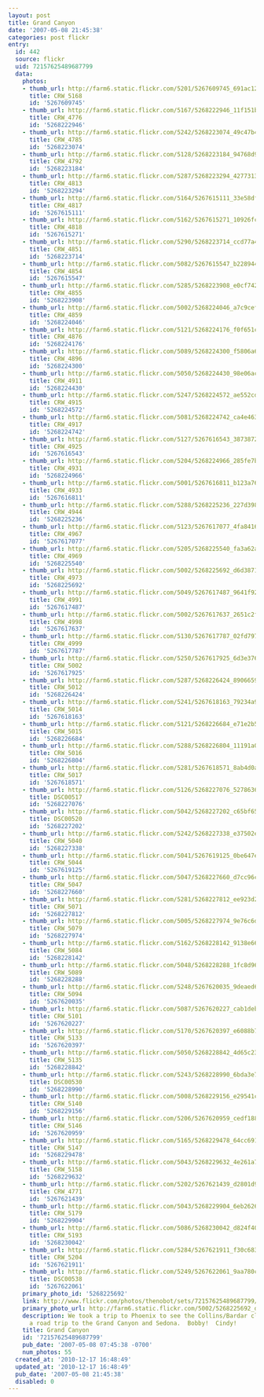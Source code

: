 ```yaml
---
layout: post
title: Grand Canyon
date: '2007-05-08 21:45:38'
categories: post flickr
entry:
  id: 442
  source: flickr
  uid: 72157625489687799
  data:
    photos:
    - thumb_url: http://farm6.static.flickr.com/5201/5267609745_691ac12d3a_s.jpg
      title: CRW_5168
      id: '5267609745'
    - thumb_url: http://farm6.static.flickr.com/5167/5268222946_11f151b18c_s.jpg
      title: CRW_4776
      id: '5268222946'
    - thumb_url: http://farm6.static.flickr.com/5242/5268223074_49c47b43f7_s.jpg
      title: CRW_4785
      id: '5268223074'
    - thumb_url: http://farm6.static.flickr.com/5128/5268223184_94768d9182_s.jpg
      title: CRW_4792
      id: '5268223184'
    - thumb_url: http://farm6.static.flickr.com/5287/5268223294_4277313265_s.jpg
      title: CRW_4813
      id: '5268223294'
    - thumb_url: http://farm6.static.flickr.com/5164/5267615111_33e58dfaa0_s.jpg
      title: CRW_4817
      id: '5267615111'
    - thumb_url: http://farm6.static.flickr.com/5162/5267615271_10926fcc32_s.jpg
      title: CRW_4818
      id: '5267615271'
    - thumb_url: http://farm6.static.flickr.com/5290/5268223714_ccd77a4deb_s.jpg
      title: CRW_4851
      id: '5268223714'
    - thumb_url: http://farm6.static.flickr.com/5082/5267615547_b2289449d8_s.jpg
      title: CRW_4854
      id: '5267615547'
    - thumb_url: http://farm6.static.flickr.com/5285/5268223908_e0cf74201e_s.jpg
      title: CRW_4855
      id: '5268223908'
    - thumb_url: http://farm6.static.flickr.com/5002/5268224046_a7c9cefe2d_s.jpg
      title: CRW_4859
      id: '5268224046'
    - thumb_url: http://farm6.static.flickr.com/5121/5268224176_f0f651cbfa_s.jpg
      title: CRW_4876
      id: '5268224176'
    - thumb_url: http://farm6.static.flickr.com/5089/5268224300_f5806a6811_s.jpg
      title: CRW_4896
      id: '5268224300'
    - thumb_url: http://farm6.static.flickr.com/5050/5268224430_98e06ac207_s.jpg
      title: CRW_4911
      id: '5268224430'
    - thumb_url: http://farm6.static.flickr.com/5247/5268224572_ae552cd8e0_s.jpg
      title: CRW_4915
      id: '5268224572'
    - thumb_url: http://farm6.static.flickr.com/5081/5268224742_ca4e463caa_s.jpg
      title: CRW_4917
      id: '5268224742'
    - thumb_url: http://farm6.static.flickr.com/5127/5267616543_3873872e6c_s.jpg
      title: CRW_4925
      id: '5267616543'
    - thumb_url: http://farm6.static.flickr.com/5204/5268224966_285fe7b3b3_s.jpg
      title: CRW_4931
      id: '5268224966'
    - thumb_url: http://farm6.static.flickr.com/5001/5267616811_b123a766df_s.jpg
      title: CRW_4933
      id: '5267616811'
    - thumb_url: http://farm6.static.flickr.com/5288/5268225236_227d39888b_s.jpg
      title: CRW_4944
      id: '5268225236'
    - thumb_url: http://farm6.static.flickr.com/5123/5267617077_4fa841634f_s.jpg
      title: CRW_4967
      id: '5267617077'
    - thumb_url: http://farm6.static.flickr.com/5205/5268225540_fa3a62a0e5_s.jpg
      title: CRW_4969
      id: '5268225540'
    - thumb_url: http://farm6.static.flickr.com/5002/5268225692_d6d3871930_s.jpg
      title: CRW_4973
      id: '5268225692'
    - thumb_url: http://farm6.static.flickr.com/5049/5267617487_9641f92154_s.jpg
      title: CRW_4991
      id: '5267617487'
    - thumb_url: http://farm6.static.flickr.com/5002/5267617637_2651c2f16f_s.jpg
      title: CRW_4998
      id: '5267617637'
    - thumb_url: http://farm6.static.flickr.com/5130/5267617787_02fd79768f_s.jpg
      title: CRW_4999
      id: '5267617787'
    - thumb_url: http://farm6.static.flickr.com/5250/5267617925_6d3e37612d_s.jpg
      title: CRW_5002
      id: '5267617925'
    - thumb_url: http://farm6.static.flickr.com/5287/5268226424_89066596f3_s.jpg
      title: CRW_5012
      id: '5268226424'
    - thumb_url: http://farm6.static.flickr.com/5241/5267618163_79234a9df2_s.jpg
      title: CRW_5014
      id: '5267618163'
    - thumb_url: http://farm6.static.flickr.com/5121/5268226684_e71e2b5e51_s.jpg
      title: CRW_5015
      id: '5268226684'
    - thumb_url: http://farm6.static.flickr.com/5288/5268226804_11191a071a_s.jpg
      title: CRW_5016
      id: '5268226804'
    - thumb_url: http://farm6.static.flickr.com/5281/5267618571_8ab4d0a88e_s.jpg
      title: CRW_5017
      id: '5267618571'
    - thumb_url: http://farm6.static.flickr.com/5126/5268227076_527863668a_s.jpg
      title: DSC00517
      id: '5268227076'
    - thumb_url: http://farm6.static.flickr.com/5042/5268227202_c65bf65889_s.jpg
      title: DSC00520
      id: '5268227202'
    - thumb_url: http://farm6.static.flickr.com/5242/5268227338_e37502e57c_s.jpg
      title: CRW_5040
      id: '5268227338'
    - thumb_url: http://farm6.static.flickr.com/5041/5267619125_0be647ef41_s.jpg
      title: CRW_5044
      id: '5267619125'
    - thumb_url: http://farm6.static.flickr.com/5047/5268227660_d7cc96c412_s.jpg
      title: CRW_5047
      id: '5268227660'
    - thumb_url: http://farm6.static.flickr.com/5281/5268227812_ee923d23f0_s.jpg
      title: CRW_5071
      id: '5268227812'
    - thumb_url: http://farm6.static.flickr.com/5005/5268227974_9e76c6d2b1_s.jpg
      title: CRW_5079
      id: '5268227974'
    - thumb_url: http://farm6.static.flickr.com/5162/5268228142_9138e66ed8_s.jpg
      title: CRW_5084
      id: '5268228142'
    - thumb_url: http://farm6.static.flickr.com/5048/5268228288_1fc8d96919_s.jpg
      title: CRW_5089
      id: '5268228288'
    - thumb_url: http://farm6.static.flickr.com/5248/5267620035_9deaed6136_s.jpg
      title: CRW_5094
      id: '5267620035'
    - thumb_url: http://farm6.static.flickr.com/5087/5267620227_cab1deb958_s.jpg
      title: CRW_5101
      id: '5267620227'
    - thumb_url: http://farm6.static.flickr.com/5170/5267620397_e6088b739d_s.jpg
      title: CRW_5133
      id: '5267620397'
    - thumb_url: http://farm6.static.flickr.com/5050/5268228842_4d65c23173_s.jpg
      title: CRW_5135
      id: '5268228842'
    - thumb_url: http://farm6.static.flickr.com/5243/5268228990_6bda3e7257_s.jpg
      title: DSC00530
      id: '5268228990'
    - thumb_url: http://farm6.static.flickr.com/5008/5268229156_e29541c931_s.jpg
      title: CRW_5140
      id: '5268229156'
    - thumb_url: http://farm6.static.flickr.com/5206/5267620959_cedf18895b_s.jpg
      title: CRW_5146
      id: '5267620959'
    - thumb_url: http://farm6.static.flickr.com/5165/5268229478_64cc6916f9_s.jpg
      title: CRW_5147
      id: '5268229478'
    - thumb_url: http://farm6.static.flickr.com/5043/5268229632_4e261a7d74_s.jpg
      title: CRW_5158
      id: '5268229632'
    - thumb_url: http://farm6.static.flickr.com/5202/5267621439_d2801d9415_s.jpg
      title: CRW_4771
      id: '5267621439'
    - thumb_url: http://farm6.static.flickr.com/5043/5268229904_6eb262638a_s.jpg
      title: CRW_5179
      id: '5268229904'
    - thumb_url: http://farm6.static.flickr.com/5086/5268230042_d824f40a23_s.jpg
      title: CRW_5193
      id: '5268230042'
    - thumb_url: http://farm6.static.flickr.com/5284/5267621911_f30c683921_s.jpg
      title: CRW_5204
      id: '5267621911'
    - thumb_url: http://farm6.static.flickr.com/5249/5267622061_9aa780c0e0_s.jpg
      title: DSC00538
      id: '5267622061'
    primary_photo_id: '5268225692'
    link: http://www.flickr.com/photos/thenobot/sets/72157625489687799/
    primary_photo_url: http://farm6.static.flickr.com/5002/5268225692_d6d3871930_m.jpg
    description: We took a trip to Phoenix to see the Collins/Bardar clan, then took
      a road trip to the Grand Canyon and Sedona.  Bobby!  Cindy!
    title: Grand Canyon
    id: '72157625489687799'
    pub_date: '2007-05-08 07:45:38 -0700'
    num_photos: 55
  created_at: '2010-12-17 16:48:49'
  updated_at: '2010-12-17 16:48:49'
  pub_date: '2007-05-08 21:45:38'
  disabled: 0
---
```

